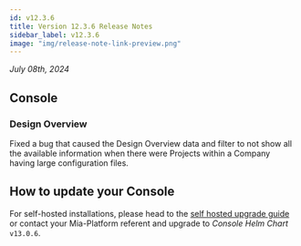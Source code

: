 ```yaml
---
id: v12.3.6
title: Version 12.3.6 Release Notes
sidebar_label: v12.3.6
image: "img/release-note-link-preview.png"
---
```


_July 08th, 2024_

## Console

### Design Overview

Fixed a bug that caused the Design Overview data and filter to not show all the available information when there were Projects within a Company having large configuration files.

## How to update your Console

For self-hosted installations, please head to the [self hosted upgrade guide](/infrastructure/self-hosted/installation-chart/100_how-to-upgrade.md#v12---version-upgrades) or contact your Mia-Platform referent and upgrade to _Console Helm Chart_ `v13.0.6`.